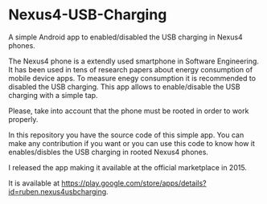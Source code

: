 # Nexus4-USB-Charging
A simple Android app to enabled/disabled the USB charging in Nexus4 phones.

The Nexus4 phone is a extendly used smartphone in Software Engineering. It has been used in tens of research papers about energy consumption of mobile device apps. To measure enegy consumption it is recommended to disabled the USB charging. This app allows to enable/disable the USB charging with a simple tap.

Please, take into account that the phone must be rooted in order to work properly.

In this repository you have the source code of this simple app. You can make any contribution if you want or you can use this code to know how it enables/disbles the USB charging in rooted Nexus4 phones.

I released the app making it available at the official marketplace in 2015.

It is available at https://play.google.com/store/apps/details?id=ruben.nexus4usbcharging.
